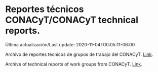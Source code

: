 # Reportes técnicos CONACyT/CONACyT technical reports.

Última actualización/Last update: 2020-11-04T00:05:11-06:00

Archivo de reportes técnicos de grupos de trabajo del CONACyT. [Link](https://coronavirus.conacyt.mx/productos/index.html).

Archive of technical reports of work groups from CONACyT. [Link](https://coronavirus.conacyt.mx/productos/index.html).
